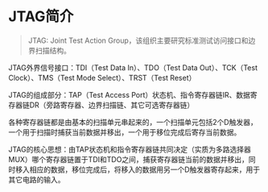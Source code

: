 # JTAG简介  
> JTAG: Joint Test Action Group，该组织主要研究标准测试访问接口和边界扫描结构。  

JTAG外界信号接口：TDI（Test Data In）、TDO（Test Data Out）、TCK（Test Clock）、TMS（Test Mode Select）、TRST（Test Reset）  

JTAG的组成部分：TAP（Test Access Port）状态机、指令寄存器链IR、数据寄存器链DR（旁路寄存器、边界扫描链、其它可选寄存器链）  

各种寄存器链都是由基本的扫描单元串起来的，一个扫描单元包括2个D触发器，一个用于扫描时捕获当前数据并移出，一个用于移位完成后寄存当前数据。  

JTAG的核心思想：由TAP状态机和指令寄存器链共同决定（实质为多路选择器MUX）哪个寄存器链置于TDI和TDO之间，捕获寄存器链当前的数据并移出，同时移入相应的数据，移位完成后，将移入的数据用另一个D触发器寄存起来，用于其它电路的输入。  
